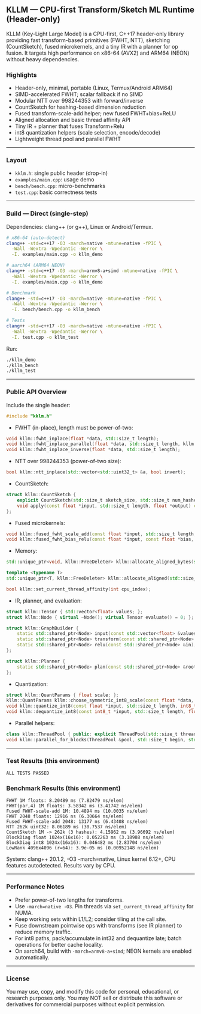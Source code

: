 ## KLLM — CPU-first Transform/Sketch ML Runtime (Header-only)

KLLM (Key-Light Large Model) is a CPU-first, C++17 header-only library providing fast transform-based primitives (FWHT, NTT), sketching (CountSketch), fused microkernels, and a tiny IR with a planner for op fusion. It targets high performance on x86-64 (AVX2) and ARM64 (NEON) without heavy dependencies.

### Highlights
- Header-only, minimal, portable (Linux, Termux/Android ARM64)
- SIMD-accelerated FWHT; scalar fallback if no SIMD
- Modular NTT over 998244353 with forward/inverse
- CountSketch for hashing-based dimension reduction
- Fused transform-scale-add helper; new fused FWHT+bias+ReLU
- Aligned allocation and basic thread affinity API
- Tiny IR + planner that fuses Transform+Relu
- int8 quantization helpers (scale selection, encode/decode)
- Lightweight thread pool and parallel FWHT

---

### Layout
- `kklm.h`: single public header (drop-in)
- `examples/main.cpp`: usage demo
- `bench/bench.cpp`: micro-benchmarks
- `test.cpp`: basic correctness tests

---

### Build — Direct (single-step)

Dependencies: clang++ (or g++), Linux or Android/Termux.

```bash
# x86-64 (auto-detect)
clang++ -std=c++17 -O3 -march=native -mtune=native -fPIC \
  -Wall -Wextra -Wpedantic -Werror \
  -I. examples/main.cpp -o kllm_demo

# aarch64 (ARM64 NEON)
clang++ -std=c++17 -O3 -march=armv8-a+simd -mtune=native -fPIC \
  -Wall -Wextra -Wpedantic -Werror \
  -I. examples/main.cpp -o kllm_demo

# Benchmark
clang++ -std=c++17 -O3 -march=native -mtune=native -fPIC \
  -Wall -Wextra -Wpedantic -Werror \
  -I. bench/bench.cpp -o kllm_bench

# Tests
clang++ -std=c++17 -O3 -march=native -mtune=native -fPIC \
  -Wall -Wextra -Wpedantic -Werror \
  -I. test.cpp -o kllm_test
```

Run:
```bash
./kllm_demo
./kllm_bench
./kllm_test
```

---

### Public API Overview

Include the single header:
```cpp
#include "kklm.h"
```

- FWHT (in-place), length must be power-of-two:
```cpp
void kllm::fwht_inplace(float *data, std::size_t length);
void kllm::fwht_inplace_parallel(float *data, std::size_t length, kllm::ThreadPool &pool);
void kllm::fwht_inplace_inverse(float *data, std::size_t length);
```

- NTT over 998244353 (power-of-two size):
```cpp
bool kllm::ntt_inplace(std::vector<std::uint32_t> &a, bool invert);
```

- CountSketch:
```cpp
struct kllm::CountSketch {
	explicit CountSketch(std::size_t sketch_size, std::size_t num_hashes, std::uint64_t seed_base = 0x12345678abcdef00ull);
	void apply(const float *input, std::size_t length, float *output) const;
};
```

- Fused microkernels:
```cpp
void kllm::fused_fwht_scale_add(const float *input, std::size_t length, float scale, float *inout_destination);
void kllm::fused_fwht_bias_relu(const float *input, const float *bias, std::size_t length, float *destination);
```

- Memory:
```cpp
std::unique_ptr<void, kllm::FreeDeleter> kllm::allocate_aligned_bytes(std::size_t size_bytes, std::size_t alignment);

template <typename T>
std::unique_ptr<T, kllm::FreeDeleter> kllm::allocate_aligned(std::size_t count, std::size_t alignment);

bool kllm::set_current_thread_affinity(int cpu_index);
```

- IR, planner, and evaluation:
```cpp
struct kllm::Tensor { std::vector<float> values; };
struct kllm::Node { virtual ~Node(); virtual Tensor evaluate() = 0; };

struct kllm::GraphBuilder {
	static std::shared_ptr<Node> input(const std::vector<float> &values);
	static std::shared_ptr<Node> transform(const std::shared_ptr<Node> &in);
	static std::shared_ptr<Node> relu(const std::shared_ptr<Node> &in);
};

struct kllm::Planner {
	static std::shared_ptr<Node> plan(const std::shared_ptr<Node> &root);
};
```

- Quantization:
```cpp
struct kllm::QuantParams { float scale; };
kllm::QuantParams kllm::choose_symmetric_int8_scale(const float *data, std::size_t length);
void kllm::quantize_int8(const float *input, std::size_t length, int8_t *output, const QuantParams &params);
void kllm::dequantize_int8(const int8_t *input, std::size_t length, float scale, float *output);
```

- Parallel helpers:
```cpp
class kllm::ThreadPool { public: explicit ThreadPool(std::size_t threads); void enqueue(std::function<void()> fn); void wait(); };
void kllm::parallel_for_blocks(ThreadPool &pool, std::size_t begin, std::size_t end, std::size_t step, std::function<void(std::size_t)> fn);
```

---

### Test Results (this environment)
```
ALL TESTS PASSED
```

### Benchmark Results (this environment)
```
FWHT 1M floats: 8.20489 ms (7.82479 ns/elem)
FWHT(par,4) 1M floats: 3.58342 ms (3.41742 ns/elem)
Fused FWHT-scale-add 1M: 10.4894 ms (10.0035 ns/elem)
FWHT 2048 floats: 12916 ns (6.30664 ns/elem)
Fused FWHT-scale-add 2048: 13177 ns (6.43408 ns/elem)
NTT 262k uint32: 8.06189 ms (30.7537 ns/elem)
CountSketch 1M -> 262k (3 hashes): 4.15962 ms (3.96692 ns/elem)
BlockDiag float 1024x(16x16): 0.052263 ms (3.18988 ns/elem)
BlockDiag int8 1024x(16x16): 0.046482 ms (2.83704 ns/elem)
LowRank 4096x4096 (r=64): 3.9e-05 ms (0.00952148 ns/elem)
```
System: clang++ 20.1.2, -O3 -march=native, Linux kernel 6.12+, CPU features autodetected. Results vary by CPU.

---

### Performance Notes
- Prefer power-of-two lengths for transforms.
- Use `-march=native -O3`. Pin threads via `set_current_thread_affinity` for NUMA.
- Keep working sets within L1/L2; consider tiling at the call site.
- Fuse downstream pointwise ops with transforms (see IR planner) to reduce memory traffic.
- For int8 paths, pack/accumulate in int32 and dequantize late; batch operations for better cache locality.
- On aarch64, build with `-march=armv8-a+simd`; NEON kernels are enabled automatically.

---

### License
You may use, copy, and modify this code for personal, educational, or research purposes only.
You may NOT sell or distribute this software or derivatives for commercial purposes without explicit permission.